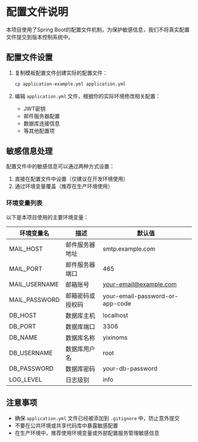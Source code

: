 # 配置文件说明

本项目使用了Spring Boot的配置文件机制，为保护敏感信息，我们不将真实配置文件提交到版本控制系统中。

## 配置文件设置

1. 复制模板配置文件创建实际的配置文件：
   ```bash
   cp application-example.yml application.yml
   ```

2. 编辑 `application.yml` 文件，根据你的实际环境修改相关配置：
   - JWT密钥
   - 邮件服务器配置
   - 数据库连接信息
   - 等其他配置项

## 敏感信息处理

配置文件中的敏感信息可以通过两种方式设置：

1. 直接在配置文件中设置（仅建议在开发环境使用）
2. 通过环境变量覆盖（推荐在生产环境使用）

### 环境变量列表

以下是本项目使用的主要环境变量：

| 环境变量名 | 描述 | 默认值 |
|------------|------|--------|
| MAIL_HOST | 邮件服务器地址 | smtp.example.com |
| MAIL_PORT | 邮件服务器端口 | 465 |
| MAIL_USERNAME | 邮箱账号 | your-email@example.com |
| MAIL_PASSWORD | 邮箱密码或授权码 | your-email-password-or-app-code |
| DB_HOST | 数据库主机 | localhost |
| DB_PORT | 数据库端口 | 3306 |
| DB_NAME | 数据库名称 | yixinoms |
| DB_USERNAME | 数据库用户名 | root |
| DB_PASSWORD | 数据库密码 | your-db-password |
| LOG_LEVEL | 日志级别 | info |

## 注意事项

- 确保 `application.yml` 文件已经被添加到 `.gitignore` 中，防止意外提交
- 不要在公共环境或共享代码库中暴露敏感配置
- 在生产环境中，推荐使用环境变量或外部配置服务管理敏感信息 